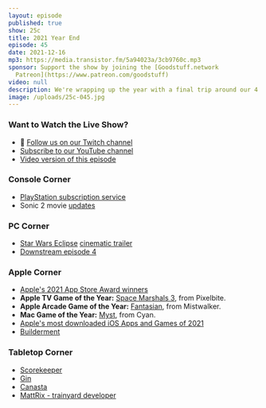 ```yaml
---
layout: episode
published: true
show: 25c
title: 2021 Year End
episode: 45
date: 2021-12-16
mp3: https://media.transistor.fm/5a94023a/3cb9760c.mp3
sponsor: Support the show by joining the [Goodstuff.network
  Patreon](https://www.patreon.com/goodstuff)
video: null
description: We're wrapping up the year with a final trip around our 4 corners.
image: /uploads/25c-045.jpg
---
```


### Want to Watch the Live Show?

* 💙 [Follow us on our Twitch channel](https://goodstuff.network/twitch/)
* [Subscribe to our YouTube channel](https://www.youtube.com/user/goodstuffdotfm?sub_confirmation=1)
* [Video version of this episode](https://youtu.be/22GGkoODN_Y)

### Console Corner

- [PlayStation subscription service](https://www.bloomberg.com/news/articles/2021-12-03/playstation-plans-new-service-to-take-on-xbox-game-pass)
- Sonic 2 movie [updates](https://www.polygon.com/interviews/22828388/sonic-2-trailer-interview-knuckles-idris-elba)

### PC Corner

- [Star Wars Eclipse](https://www.starwarseclipse.com) [cinematic trailer](https://youtu.be/4cJpiOPKH14)
- [Downstream episode 4](https://www.relay.fm/downstream/4)

### Apple Corner

- [Apple's 2021 App Store Award winners](https://www.macrumors.com/2021/12/02/apple-2021-app-store-award-winners/)
- **Apple TV Game of the Year:** [Space Marshals 3](https://apps.apple.com/us/app/space-marshals-3/id1501495423), from Pixelbite.
- **Apple Arcade Game of the Year:** [Fantasian](https://apps.apple.com/us/app/fantasian/id1517339045), from Mistwalker.
- **Mac Game of the Year:** [Myst](https://apps.apple.com/us/app/myst/id1580649368?mt=12), from Cyan.
- [Apple's most downloaded iOS Apps and Games of 2021](https://www.macrumors.com/2021/12/02/apple-most-downloaded-apps-2021/)
- [Builderment](https://apps.apple.com/us/app/builderment/id1558592038)

### Tabletop Corner

- [Scorekeeper](https://apps.apple.com/us/app/scorekeeper-xl/id463243024)
- [Gin](https://bicyclecards.com/how-to-play/gin-rummy/)
- [Canasta](https://bicyclecards.com/how-to-play/canasta/)
- [MattRix - trainyard developer](https://twitter.com/MattRix)